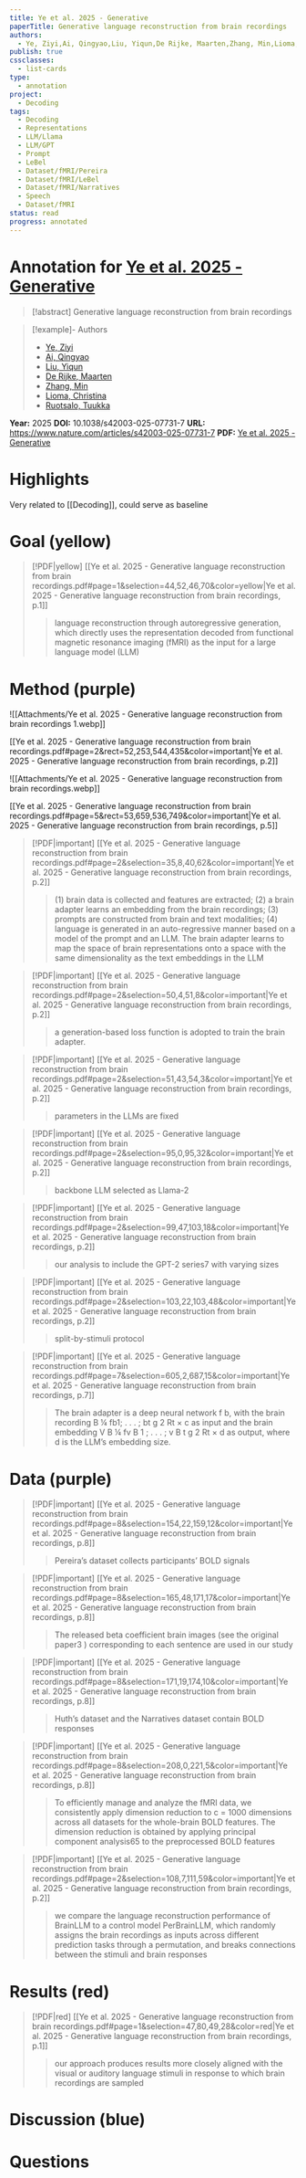 ```yaml
---
title: Ye et al. 2025 - Generative
paperTitle: Generative language reconstruction from brain recordings
authors:
  - Ye, Ziyi,Ai, Qingyao,Liu, Yiqun,De Rijke, Maarten,Zhang, Min,Lioma, Christina,Ruotsalo, Tuukka
publish: true
cssclasses:
  - list-cards
type:
  - annotation
project:
  - Decoding
tags:
  - Decoding
  - Representations
  - LLM/Llama
  - LLM/GPT
  - Prompt
  - LeBel
  - Dataset/fMRI/Pereira
  - Dataset/fMRI/LeBel
  - Dataset/fMRI/Narratives
  - Speech
  - Dataset/fMRI
status: read
progress: annotated
---
```

# Annotation for [Ye et al. 2025 - Generative](Papers/References/Ye%20et%20al.%202025%20-%20Generative)

> [!abstract] Generative language reconstruction from brain recordings

> [!example]- Authors
> - [Ye, Ziyi](Ye%2C%20Ziyi)
> - [Ai, Qingyao](Ai%2C%20Qingyao)
> - [Liu, Yiqun](Liu%2C%20Yiqun)
> - [De Rijke, Maarten](De%20Rijke%2C%20Maarten)
> - [Zhang, Min](Zhang%2C%20Min)
> - [Lioma, Christina](Lioma%2C%20Christina)
> - [Ruotsalo, Tuukka](Ruotsalo%2C%20Tuukka)

**Year:** 2025
**DOI:** 10.1038/s42003-025-07731-7
**URL:** https://www.nature.com/articles/s42003-025-07731-7
**PDF:** [Ye et al. 2025 - Generative](Papers/PDFs/Ye%20et%20al.%202025%20-%20Generative%20language%20reconstruction%20from%20brain%20recordings.pdf)

# Highlights

Very related to [[Decoding]], could serve as baseline

# Goal (yellow)


> [!PDF|yellow] [[Ye et al. 2025 - Generative language reconstruction from brain recordings.pdf#page=1&selection=44,52,46,70&color=yellow|Ye et al. 2025 - Generative language reconstruction from brain recordings, p.1]]
> >  language reconstruction through autoregressive generation, which directly uses the representation decoded from functional magnetic resonance imaging (fMRI) as the input for a large language model (LLM)


# Method (purple)

![[Attachments/Ye et al. 2025 - Generative language reconstruction from brain recordings 1.webp]]

[[Ye et al. 2025 - Generative language reconstruction from brain recordings.pdf#page=2&rect=52,253,544,435&color=important|Ye et al. 2025 - Generative language reconstruction from brain recordings, p.2]]

![[Attachments/Ye et al. 2025 - Generative language reconstruction from brain recordings.webp]]

[[Ye et al. 2025 - Generative language reconstruction from brain recordings.pdf#page=5&rect=53,659,536,749&color=important|Ye et al. 2025 - Generative language reconstruction from brain recordings, p.5]]

> [!PDF|important] [[Ye et al. 2025 - Generative language reconstruction from brain recordings.pdf#page=2&selection=35,8,40,62&color=important|Ye et al. 2025 - Generative language reconstruction from brain recordings, p.2]]
> >  (1) brain data is collected and features are extracted; (2) a brain adapter learns an embedding from the brain recordings; (3) prompts are constructed from brain and text modalities; (4) language is generated in an auto-regressive manner based on a model of the prompt and an LLM. The brain adapter learns to map the space of brain representations onto a space with the same dimensionality as the text embeddings in the LLM

> [!PDF|important] [[Ye et al. 2025 - Generative language reconstruction from brain recordings.pdf#page=2&selection=50,4,51,8&color=important|Ye et al. 2025 - Generative language reconstruction from brain recordings, p.2]]
> > a generation-based loss function is adopted to train the brain adapter.

> [!PDF|important] [[Ye et al. 2025 - Generative language reconstruction from brain recordings.pdf#page=2&selection=51,43,54,3&color=important|Ye et al. 2025 - Generative language reconstruction from brain recordings, p.2]]
> > parameters in the LLMs are fixed

> [!PDF|important] [[Ye et al. 2025 - Generative language reconstruction from brain recordings.pdf#page=2&selection=95,0,95,32&color=important|Ye et al. 2025 - Generative language reconstruction from brain recordings, p.2]]
> > backbone LLM selected as Llama-2

> [!PDF|important] [[Ye et al. 2025 - Generative language reconstruction from brain recordings.pdf#page=2&selection=99,47,103,18&color=important|Ye et al. 2025 - Generative language reconstruction from brain recordings, p.2]]
> > our analysis to include the GPT-2 series7 with varying sizes

> [!PDF|important] [[Ye et al. 2025 - Generative language reconstruction from brain recordings.pdf#page=2&selection=103,22,103,48&color=important|Ye et al. 2025 - Generative language reconstruction from brain recordings, p.2]]
> > split-by-stimuli protocol 
> 

> [!PDF|important] [[Ye et al. 2025 - Generative language reconstruction from brain recordings.pdf#page=7&selection=605,2,687,15&color=important|Ye et al. 2025 - Generative language reconstruction from brain recordings, p.7]]
> > The brain adapter is a deep neural network f b, with the brain recording B ¼ fb1; . . . ; bt g 2 Rt × c as input and the brain embedding V B ¼ fv B 1 ; . . . ; v B t g 2 Rt × d as output, where d is the LLM’s embedding size.


# Data (purple)

> [!PDF|important] [[Ye et al. 2025 - Generative language reconstruction from brain recordings.pdf#page=8&selection=154,22,159,12&color=important|Ye et al. 2025 - Generative language reconstruction from brain recordings, p.8]]
> > Pereira’s dataset collects participants’ BOLD signals

> [!PDF|important] [[Ye et al. 2025 - Generative language reconstruction from brain recordings.pdf#page=8&selection=165,48,171,17&color=important|Ye et al. 2025 - Generative language reconstruction from brain recordings, p.8]]
> > The released beta coefficient brain images (see the original paper3 ) corresponding to each sentence are used in our study
> 
> 

> [!PDF|important] [[Ye et al. 2025 - Generative language reconstruction from brain recordings.pdf#page=8&selection=171,19,174,10&color=important|Ye et al. 2025 - Generative language reconstruction from brain recordings, p.8]]
> > Huth’s dataset and the Narratives dataset contain BOLD responses 

> [!PDF|important] [[Ye et al. 2025 - Generative language reconstruction from brain recordings.pdf#page=8&selection=208,0,221,5&color=important|Ye et al. 2025 - Generative language reconstruction from brain recordings, p.8]]
> > To efficiently manage and analyze the fMRI data, we consistently apply dimension reduction to c = 1000 dimensions across all datasets for the whole-brain BOLD features. The dimension reduction is obtained by applying principal component analysis65 to the preprocessed BOLD features
> 
> 

> [!PDF|important] [[Ye et al. 2025 - Generative language reconstruction from brain recordings.pdf#page=2&selection=108,7,111,59&color=important|Ye et al. 2025 - Generative language reconstruction from brain recordings, p.2]]
> > we compare the language reconstruction performance of BrainLLM to a control model PerBrainLLM, which randomly assigns the brain recordings as inputs across different prediction tasks through a permutation, and breaks connections between the stimuli and brain responses 


# Results (red)


> [!PDF|red] [[Ye et al. 2025 - Generative language reconstruction from brain recordings.pdf#page=1&selection=47,80,49,28&color=red|Ye et al. 2025 - Generative language reconstruction from brain recordings, p.1]]
> > our approach produces results more closely aligned with the visual or auditory language stimuli in response to which brain recordings are sampled


# Discussion (blue)


# Questions

